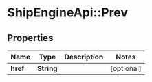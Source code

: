 # ShipEngineApi::Prev

## Properties
Name | Type | Description | Notes
------------ | ------------- | ------------- | -------------
**href** | **String** |  | [optional] 


